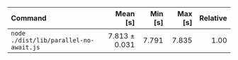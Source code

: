 | Command | Mean [s] | Min [s] | Max [s] | Relative |
|:---|---:|---:|---:|---:|
| `node ./dist/lib/parallel-no-await.js` | 7.813 ± 0.031 | 7.791 | 7.835 | 1.00 |
